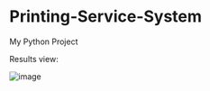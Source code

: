 # Printing-Service-System
My Python Project

Results view:

![image](https://github.com/user-attachments/assets/a2ababb8-3746-4833-8520-1c799784480a)
